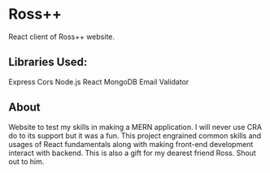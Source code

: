 # Ross++

React client of Ross++ website.

Libraries Used:
--
Express
Cors
Node.js
React
MongoDB
Email Validator

About
----
Website to test my skills in making a MERN application. I will never use CRA do to its support but it was a fun. This project engrained common skills and usages of React fundamentals along with making front-end development interact with backend. This is also a gift for my dearest friend Ross. Shout out to him.

